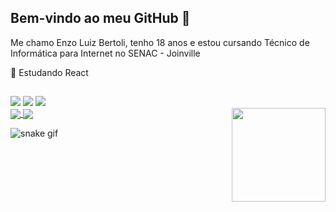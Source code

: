 ## Bem-vindo ao meu GitHub 👋

<p>Me chamo Enzo Luiz Bertoli, tenho 18 anos e estou cursando Técnico de Informática para Internet no SENAC - Joinville</p>

<p>🌱 Estudando React</p>

##
<div> 
  <a href="https://instagram.com/Enzoluizb" target="_blank"><img src="https://img.shields.io/badge/-Instagram-%23E4405F?style=for-the-badge&logo=instagram&logoColor=white" target="_blank"></a>
  <a href = "mailto:enzoluiz.brt@gmail.com "><img src="https://img.shields.io/badge/-Gmail-%23333?style=for-the-badge&logo=gmail&logoColor=blue" target="_blank"></a>
  <a href="https://www.linkedin.com/in/enzo-luiz-bertoli-1557aa233/" target="_blank"><img src="https://img.shields.io/badge/-LinkedIn-%230077B5?style=for-the-badge&logo=linkedin&logoColor=white" target="_blank"></a> 
  </div>

<div>
  <a href="https://github.com/enzoluizb">
  <a href=""> <img align="center" src="https://github-readme-stats.vercel.app/api/top-langs/?Enzoluizb=YulietM&theme=react&line_height=40&hide=css"/> </a>
  <a href=""> <img align="center" src="https://github-readme-stats-sigma-five.vercel.app/api/top-langs/?Enzoluizb=YulietM&theme=react&line_height=40&hide=css"/> </a>
  <img align="right" height=150px width=150px src="https://user-images.githubusercontent.com/98707474/191408519-b9236392-4bde-4d2f-a4ee-bbf9ee631bda.png">
</div>
  

  ![snake gif](https://github.com/enzoluizb/enzoluizb/blob/output/github-contribution-grid-snake.svg)
 
 
